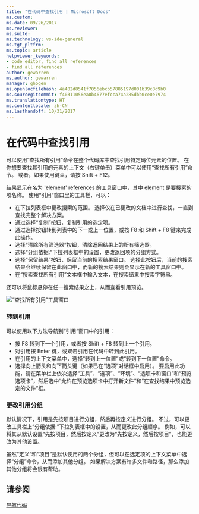 ```yaml
---
title: "在代码中查找引用 | Microsoft Docs"
ms.custom: 
ms.date: 09/26/2017
ms.reviewer: 
ms.suite: 
ms.technology: vs-ide-general
ms.tgt_pltfrm: 
ms.topic: article
helpviewer_keywords:
- code editor, find all references
- find all references
author: gewarren
ms.author: gewarren
manager: ghogen
ms.openlocfilehash: 4a402d8541f7056ebcb57885197d001b39c8d9b0
ms.sourcegitcommit: f40311056ea0b4677efcca74a285dbb0ce0e7974
ms.translationtype: HT
ms.contentlocale: zh-CN
ms.lasthandoff: 10/31/2017
---
```

# <a name="finding-references-in-your-code"></a>在代码中查找引用  
可以使用“查找所有引用”命令在整个代码库中查找引用特定码位元素的位置。 在你想要查找其引用的元素的上下文（右键单击）菜单中可以使用“查找所有引用”命令。 或者，如果使用键盘，请按 Shift + F12。  

结果显示在名为 'element' references 的工具窗口中，其中 element 是要搜索的项名称。 使用“引用”窗口里的工具栏，可以：  
- 在下拉列表框中更改搜索的范围。 选择仅在已更改的文档中进行查找，一直到查找完整个解决方案。  
- 通过选择“复制”按钮，复制引用的选定项。  
- 通过选择按钮转到列表中的下一或上一位置，或按 F8 和 Shift + F8 键来完成此操作。  
- 选择“清除所有筛选器”按钮，清除返回结果上的所有筛选器。  
- 选择“分组依据:”下拉列表框中的设置，更改返回项的分组方式。  
- 选择“保留结果”按钮，保留当前的搜索结果窗口。 选择此按钮后，当前的搜索结果会继续保留在此窗口中，而新的搜索结果则会显示在新的工具窗口中。  
- 在“搜索查找所有引用”文本框中输入文本，在搜索结果中搜索字符串。  

还可以将鼠标悬停在任一搜索结果之上，从而查看引用预览。  

![“查找所有引用”工具窗口](../ide/media/vside_findallreferences.png)  

### <a name="navigate-to-references"></a>转到引用
可以使用以下方法导航到“引用”窗口中的引用：  

- 按 F8 转到下一个引用，或者按 Shift + F8 转到上一个引用。  
- 对引用按 Enter 键，或双击引用在代码中转到此引用。  
- 在引用的上下文菜单中，选择“转到上一位置”或“转到下一位置”命令。  
- 选择向上箭头和向下箭头键（如果已在“选项”对话框中启用）。 要启用此功能，请在菜单栏上依次选择“工具”、“选项”、“环境”、“选项卡和窗口”和“预览选项卡”，然后选中“允许在预览选项卡中打开新文件”和“在查找结果中预览选定的文件”框。  

### <a name="change-reference-groupings"></a>更改引用分组  
默认情况下，引用是先按项目进行分组，然后再按定义进行分组。 不过，可以更改工具栏上“分组依据:”下拉列表框中的设置，从而更改此分组顺序。 例如，可以将其从默认设置“先按项目，然后按定义”更改为“先按定义，然后按项目”，也能更改为其他设置。  

虽然“定义”和“项目”是默认使用的两个分组，但可以在选定项的上下文菜单中选择“分组”命令，从而添加其他分组。 如果解决方案有许多文件和路径，那么添加其他分组将会很有帮助。  

## <a name="see-also"></a>请参阅  
[导航代码](../ide/navigating-code.md)  